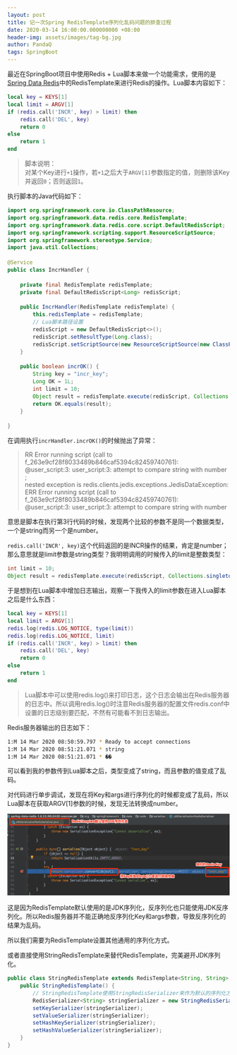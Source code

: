 ```yaml
---
layout: post
title: 记一次Spring RedisTemplate序列化乱码问题的排查过程
date: 2020-03-14 16:00:00.000000000 +08:00
header-img: assets/images/tag-bg.jpg
author: PandaQ
tags: SpringBoot
---
```


最近在SpringBoot项目中使用Redis + Lua脚本来做一个功能需求，使用的是[Spring Data Redis](https://docs.spring.io/spring-boot/docs/2.1.13.RELEASE/reference/html/boot-features-nosql.html#boot-features-redis)中的RedisTemplate来进行Redis的操作。Lua脚本内容如下：

```lua
local key = KEYS[1]
local limit = ARGV[1]
if (redis.call('INCR', key) > limit) then
    redis.call('DEL', key)
    return 0
else
    return 1
end
```

>脚本说明：<br />
>对某个Key进行`+1`操作，若`+1`之后大于`ARGV[1]`参数指定的值，则删除该Key并返回`0`；否则返回`1`。

执行脚本的Java代码如下：

```java
import org.springframework.core.io.ClassPathResource;
import org.springframework.data.redis.core.RedisTemplate;
import org.springframework.data.redis.core.script.DefaultRedisScript;
import org.springframework.scripting.support.ResourceScriptSource;
import org.springframework.stereotype.Service;
import java.util.Collections;

@Service
public class IncrHandler {

    private final RedisTemplate redisTemplate;
    private final DefaultRedisScript<Long> redisScript;

    public IncrHandler(RedisTemplate redisTemplate) {
        this.redisTemplate = redisTemplate;
        // Lua脚本路径设置
        redisScript = new DefaultRedisScript<>();
        redisScript.setResultType(Long.class);
        redisScript.setScriptSource(new ResourceScriptSource(new ClassPathResource("lua/incr.lua")));
    }

    public boolean incrOK() {
        String key = "incr_key";
        Long OK = 1L;
        int limit = 10;
        Object result = redisTemplate.execute(redisScript, Collections.singletonList(key), limit);
        return OK.equals(result);
    }

}
```

在调用执行`incrHandler.incrOK()`的时候抛出了异常：

>RR Error running script (call to f_263e9cf28f8033489b846caf5394c82459740761): <br />
>@user_script:3: user_script:3: attempt to compare string with number ; <br />
>nested exception is redis.clients.jedis.exceptions.JedisDataException: <br />
>ERR Error running script (call to f_263e9cf28f8033489b846caf5394c82459740761): <br />
>@user_script:3: user_script:3: attempt to compare string with number

意思是脚本在执行第3行代码的时候，发现两个比较的参数不是同一个数据类型，一个是string而另一个是number。

`redis.call('INCR', key)`这个代码返回的是INCR操作的结果，肯定是number；那么意思就是limit参数是string类型？我明明调用的时候传入的limit是整数类型：

```java
int limit = 10;
Object result = redisTemplate.execute(redisScript, Collections.singletonList(key), limit);
```

于是想到在Lua脚本中增加日志输出，观察一下我传入的limit参数在进入Lua脚本之后是什么东西：

```lua
local key = KEYS[1]
local limit = ARGV[1]
redis.log(redis.LOG_NOTICE, type(limit))
redis.log(redis.LOG_NOTICE, limit)
if (redis.call('INCR', key) > limit) then
    redis.call('DEL', key)
    return 0
else
    return 1
end
```

>Lua脚本中可以使用redis.log()来打印日志，这个日志会输出在Redis服务器的日志中。所以调用redis.log()时注意Redis服务器的配置文件redis.conf中设置的日志级别要匹配，不然有可能看不到日志输出。

Redis服务器输出的日志如下：

```bash
1:M 14 Mar 2020 08:50:59.797 * Ready to accept connections
1:M 14 Mar 2020 08:51:21.071 * string
1:M 14 Mar 2020 08:51:21.071 * ��
```

可以看到我的参数传到Lua脚本之后，类型变成了string，而且参数的值变成了乱码。

对代码进行单步调试，发现在将Key和args进行序列化的时候都变成了乱码，所以Lua脚本在获取ARGV[1]参数的时候，发现无法转换成number。

![redistemplate-jdk-serialize.png](/assets/images/2020-03/redistemplate-jdk-serialize.png)

这是因为RedisTemplate默认使用的是JDK序列化，反序列化也只能使用JDK反序列化。所以Redis服务器并不能正确地反序列化Key和args参数，导致反序列化的结果为乱码。

所以我们需要为RedisTemplate设置其他通用的序列化方式。

或者直接使用StringRedisTemplate来替代RedisTemplate，完美避开JDK序列化。

```java
public class StringRedisTemplate extends RedisTemplate<String, String> {
    public StringRedisTemplate() {
        // StringRedisTemplate使用StringRedisSerializer来作为默认的序列化方式
        RedisSerializer<String> stringSerializer = new StringRedisSerializer();
        setKeySerializer(stringSerializer);
        setValueSerializer(stringSerializer);
        setHashKeySerializer(stringSerializer);
        setHashValueSerializer(stringSerializer);
    }
}
```
